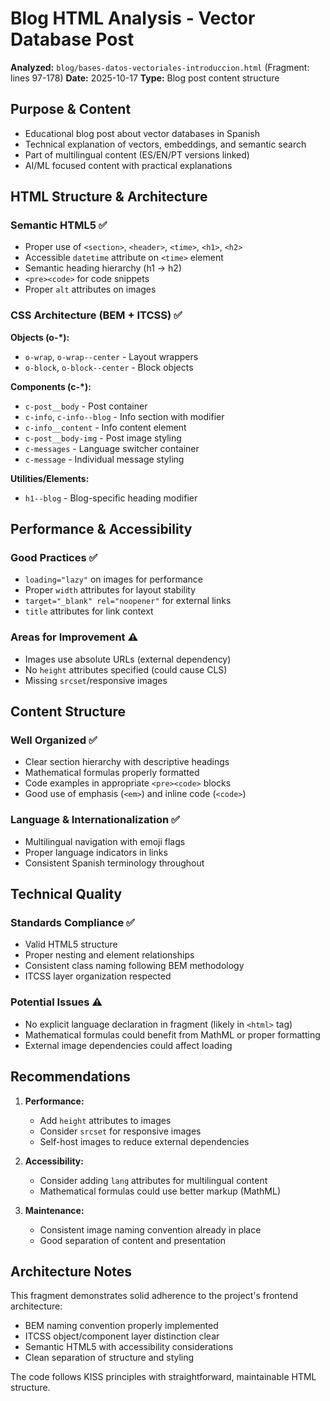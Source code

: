 # Blog HTML Analysis - Vector Database Post

**Analyzed:** `blog/bases-datos-vectoriales-introduccion.html` (Fragment: lines 97-178)
**Date:** 2025-10-17
**Type:** Blog post content structure

## Purpose & Content
- Educational blog post about vector databases in Spanish
- Technical explanation of vectors, embeddings, and semantic search
- Part of multilingual content (ES/EN/PT versions linked)
- AI/ML focused content with practical explanations

## HTML Structure & Architecture

### Semantic HTML5 ✅
- Proper use of `<section>`, `<header>`, `<time>`, `<h1>`, `<h2>`
- Accessible `datetime` attribute on `<time>` element
- Semantic heading hierarchy (h1 → h2)
- `<pre><code>` for code snippets
- Proper `alt` attributes on images

### CSS Architecture (BEM + ITCSS) ✅
**Objects (o-*):**
- `o-wrap`, `o-wrap--center` - Layout wrappers
- `o-block`, `o-block--center` - Block objects

**Components (c-*):**
- `c-post__body` - Post container
- `c-info`, `c-info--blog` - Info section with modifier
- `c-info__content` - Info content element
- `c-post__body-img` - Post image styling
- `c-messages` - Language switcher container
- `c-message` - Individual message styling

**Utilities/Elements:**
- `h1--blog` - Blog-specific heading modifier

## Performance & Accessibility

### Good Practices ✅
- `loading="lazy"` on images for performance
- Proper `width` attributes for layout stability
- `target="_blank" rel="noopener"` for external links
- `title` attributes for link context

### Areas for Improvement ⚠️
- Images use absolute URLs (external dependency)
- No `height` attributes specified (could cause CLS)
- Missing `srcset`/responsive images

## Content Structure

### Well Organized ✅
- Clear section hierarchy with descriptive headings
- Mathematical formulas properly formatted
- Code examples in appropriate `<pre><code>` blocks
- Good use of emphasis (`<em>`) and inline code (`<code>`)

### Language & Internationalization ✅
- Multilingual navigation with emoji flags
- Proper language indicators in links
- Consistent Spanish terminology throughout

## Technical Quality

### Standards Compliance ✅
- Valid HTML5 structure
- Proper nesting and element relationships
- Consistent class naming following BEM methodology
- ITCSS layer organization respected

### Potential Issues ⚠️
- No explicit language declaration in fragment (likely in `<html>` tag)
- Mathematical formulas could benefit from MathML or proper formatting
- External image dependencies could affect loading

## Recommendations

1. **Performance:**
   - Add `height` attributes to images
   - Consider `srcset` for responsive images
   - Self-host images to reduce external dependencies

2. **Accessibility:**
   - Consider adding `lang` attributes for multilingual content
   - Mathematical formulas could use better markup (MathML)

3. **Maintenance:**
   - Consistent image naming convention already in place
   - Good separation of content and presentation

## Architecture Notes
This fragment demonstrates solid adherence to the project's frontend architecture:
- BEM naming convention properly implemented
- ITCSS object/component layer distinction clear
- Semantic HTML5 with accessibility considerations
- Clean separation of structure and styling

The code follows KISS principles with straightforward, maintainable HTML structure.

